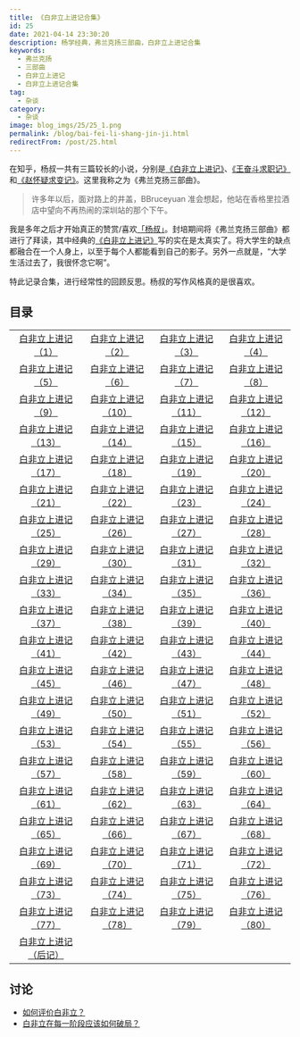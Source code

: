 ```yaml
---
title: 《白非立上进记合集》
id: 25
date: 2021-04-14 23:30:20
description: 杨学经典，弗兰克扬三部曲，白非立上进记合集
keywords:
  - 弗兰克扬
  - 三部曲
  - 白非立上进记
  - 白非立上进记合集
tag:
  - 杂谈
category:
  - 杂谈
image: blog_imgs/25/25_1.png
permalink: /blog/bai-fei-li-shang-jin-ji.html
redirectFrom: /post/25.html
---
```


在知乎，杨叔一共有三篇较长的小说，分别是[《白非立上进记》](https://zhuanlan.zhihu.com/p/91072728)、[《王奋斗求职记》](https://zhuanlan.zhihu.com/p/58730664)和[《赵怀疑求变记》](https://zhuanlan.zhihu.com/p/62942136)。这里我称之为《弗兰克扬三部曲》。

> 许多年以后，面对路上的井盖，BBruceyuan 准会想起，他站在香格里拉酒店中望向不再热闹的深圳站的那个下午。

我是多年之后才开始真正的赞赏/喜欢[「杨叔」](https://www.zhihu.com/people/fu-lan-ke-yang)。封培期间将《弗兰克扬三部曲》都进行了拜读，其中经典的[《白非立上进记》](https://zhuanlan.zhihu.com/p/91072728)写的实在是太真实了。将大学生的缺点都融合在一个人身上，以至于每个人都能看到自己的影子。另外一点就是，“大学生活过去了，我很怀念它啊”。

特此记录合集，进行经常性的回顾反思。杨叔的写作风格真的是很喜欢。

## 目录

|                                                                |                                                              |                                                              |                                                              |
| :------------------------------------------------------------: | :----------------------------------------------------------: | :----------------------------------------------------------: | :----------------------------------------------------------: |
|   [白非立上进记（1）](https://zhuanlan.zhihu.com/p/91072728)   |  [白非立上进记（2）](https://zhuanlan.zhihu.com/p/91176872)  |  [白非立上进记（3）](https://zhuanlan.zhihu.com/p/91277953)  |  [白非立上进记（4）](https://zhuanlan.zhihu.com/p/92032920)  |
|   [白非立上进记（5）](https://zhuanlan.zhihu.com/p/92690012)   |  [白非立上进记（6）](https://zhuanlan.zhihu.com/p/92732752)  |  [白非立上进记（7）](https://zhuanlan.zhihu.com/p/93055626)  |  [白非立上进记（8）](https://zhuanlan.zhihu.com/p/93469139)  |
|   [白非立上进记（9）](https://zhuanlan.zhihu.com/p/93661135)   | [白非立上进记（10）](https://zhuanlan.zhihu.com/p/94398141)  | [白非立上进记（11）](https://zhuanlan.zhihu.com/p/94523910)  | [白非立上进记（12）](https://zhuanlan.zhihu.com/p/94584267)  |
|  [白非立上进记（13）](https://zhuanlan.zhihu.com/p/94865176)   | [白非立上进记（14）](https://zhuanlan.zhihu.com/p/95082713)  | [白非立上进记（15）](https://zhuanlan.zhihu.com/p/95412404)  | [白非立上进记（16）](https://zhuanlan.zhihu.com/p/95630071)  |
|  [白非立上进记（17）](https://zhuanlan.zhihu.com/p/95939989)   | [白非立上进记（18）](https://zhuanlan.zhihu.com/p/96003833)  | [白非立上进记（19）](https://zhuanlan.zhihu.com/p/96012565)  | [白非立上进记（20）](https://zhuanlan.zhihu.com/p/96019099)  |
|  [白非立上进记（21）](https://zhuanlan.zhihu.com/p/96110583)   | [白非立上进记（22）](https://zhuanlan.zhihu.com/p/96407558)  | [白非立上进记（23）](https://zhuanlan.zhihu.com/p/96640772)  | [白非立上进记（24）](https://zhuanlan.zhihu.com/p/96657375)  |
|  [白非立上进记（25）](https://zhuanlan.zhihu.com/p/96704302)   | [白非立上进记（26）](https://zhuanlan.zhihu.com/p/96836473)  | [白非立上进记（27）](https://zhuanlan.zhihu.com/p/96856938)  | [白非立上进记（28）](https://zhuanlan.zhihu.com/p/97038301)  |
|  [白非立上进记（29）](https://zhuanlan.zhihu.com/p/97049429)   | [白非立上进记（30）](https://zhuanlan.zhihu.com/p/97263374)  | [白非立上进记（31）](https://zhuanlan.zhihu.com/p/97426827)  | [白非立上进记（32）](https://zhuanlan.zhihu.com/p/97455055)  |
|  [白非立上进记（33）](https://zhuanlan.zhihu.com/p/97696131)   | [白非立上进记（34）](https://zhuanlan.zhihu.com/p/97906863)  | [白非立上进记（35）](https://zhuanlan.zhihu.com/p/97917107)  | [白非立上进记（36）](https://zhuanlan.zhihu.com/p/98082526)  |
|  [白非立上进记（37）](https://zhuanlan.zhihu.com/p/98365653)   | [白非立上进记（38）](https://zhuanlan.zhihu.com/p/98576191)  | [白非立上进记（39）](https://zhuanlan.zhihu.com/p/98709939)  | [白非立上进记（40）](https://zhuanlan.zhihu.com/p/98815472)  |
|  [白非立上进记（41）](https://zhuanlan.zhihu.com/p/99004041)   | [白非立上进记（42）](https://zhuanlan.zhihu.com/p/99208007)  | [白非立上进记（43）](https://zhuanlan.zhihu.com/p/99408983)  | [白非立上进记（44）](https://zhuanlan.zhihu.com/p/99626179)  |
|  [白非立上进记（45）](https://zhuanlan.zhihu.com/p/99900357)   | [白非立上进记（46）](https://zhuanlan.zhihu.com/p/99924487)  | [白非立上进记（47）](https://zhuanlan.zhihu.com/p/99986703)  | [白非立上进记（48）](https://zhuanlan.zhihu.com/p/100103373) |
|  [白非立上进记（49）](https://zhuanlan.zhihu.com/p/100274350)  | [白非立上进记（50）](https://zhuanlan.zhihu.com/p/100478087) | [白非立上进记（51）](https://zhuanlan.zhihu.com/p/100492242) | [白非立上进记（52）](https://zhuanlan.zhihu.com/p/100767474) |
|  [白非立上进记（53）](https://zhuanlan.zhihu.com/p/100951624)  | [白非立上进记（54）](https://zhuanlan.zhihu.com/p/101028981) | [白非立上进记（55）](https://zhuanlan.zhihu.com/p/101180651) | [白非立上进记（56）](https://zhuanlan.zhihu.com/p/101344519) |
|  [白非立上进记（57）](https://zhuanlan.zhihu.com/p/101633081)  | [白非立上进记（58）](https://zhuanlan.zhihu.com/p/101939644) | [白非立上进记（59）](https://zhuanlan.zhihu.com/p/102153383) | [白非立上进记（60）](https://zhuanlan.zhihu.com/p/102215091) |
|  [白非立上进记（61）](https://zhuanlan.zhihu.com/p/102312851)  | [白非立上进记（62）](https://zhuanlan.zhihu.com/p/102390500) | [白非立上进记（63）](https://zhuanlan.zhihu.com/p/102427117) | [白非立上进记（64）](https://zhuanlan.zhihu.com/p/102516659) |
|  [白非立上进记（65）](https://zhuanlan.zhihu.com/p/102580874)  | [白非立上进记（66）](https://zhuanlan.zhihu.com/p/102685152) | [白非立上进记（67）](https://zhuanlan.zhihu.com/p/102763431) | [白非立上进记（68）](https://zhuanlan.zhihu.com/p/102814089) |
|  [白非立上进记（69）](https://zhuanlan.zhihu.com/p/102864611)  | [白非立上进记（70）](https://zhuanlan.zhihu.com/p/102881555) | [白非立上进记（71）](https://zhuanlan.zhihu.com/p/103046353) | [白非立上进记（72）](https://zhuanlan.zhihu.com/p/103258159) |
|  [白非立上进记（73）](https://zhuanlan.zhihu.com/p/103269998)  | [白非立上进记（74）](https://zhuanlan.zhihu.com/p/104002188) | [白非立上进记（75）](https://zhuanlan.zhihu.com/p/104007921) | [白非立上进记（76）](https://zhuanlan.zhihu.com/p/104063013) |
|  [白非立上进记（77）](https://zhuanlan.zhihu.com/p/104153917)  | [白非立上进记（78）](https://zhuanlan.zhihu.com/p/104173961) | [白非立上进记（79）](https://zhuanlan.zhihu.com/p/104176866) | [白非立上进记（80）](https://zhuanlan.zhihu.com/p/104225729) |
| [白非立上进记（后记）](https://zhuanlan.zhihu.com/p/105474078) |                                                              |                                                              |                                                              |

## 讨论

- [如何评价白非立？](https://www.zhihu.com/question/368458002)
- [白非立在每一阶段应该如何破局？](https://www.zhihu.com/question/384226096)

